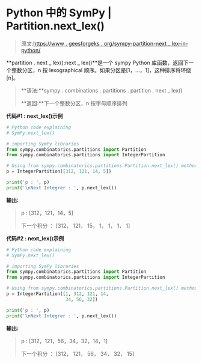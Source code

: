 # Python 中的 SymPy | Partition.next_lex()

> 原文:[https://www . geesforgeks . org/sympy-partition-next _ lex-in-python/](https://www.geeksforgeeks.org/sympy-partition-next_lex-in-python/)

**partition . next _ lex():next _ lex()**是一个 sympy Python 库函数，返回下一个整数分区，n 按 lexographical 顺序。如果分区是[1，…，1]，这种排序将环绕[n]。

> **语法:**sympy . combinations . partitions . partition . next _ lex()
> 
> **返回:**下一个整数分区，n 按字母顺序排列

**代码#1 : next_lex()示例**

```py
# Python code explaining
# SymPy.next_lex()

# importing SymPy libraries
from sympy.combinatorics.partitions import Partition
from sympy.combinatorics.partitions import IntegerPartition

# Using from sympy.combinatorics.partitions.Partition.next_lex() method 
p = IntegerPartition([312, 121, 14, 5])

print('p : ', p)
print('\nNext Integrer : ', p.next_lex())
```

**输出:**

> p : [312，121，14，5]
> 
> 下一个积分 ： [312， 121， 15， 1， 1， 1， 1]

**代码#2 : next_lex()示例**

```py
# Python code explaining
# SymPy.next_lex()

# importing SymPy libraries
from sympy.combinatorics.partitions import Partition
from sympy.combinatorics.partitions import IntegerPartition

# Using from sympy.combinatorics.partitions.Partition.next_lex() method 
p = IntegerPartition([1, 312, 121, 14, 
                      34, 56, 32])

print('p : ', p)
print('\nNext Integrer : ', p.next_lex())
```

**输出:**

> p : [312，121，56，34，32，14，1]
> 
> 下一个积分 ： [312， 121， 56， 34， 32， 15]